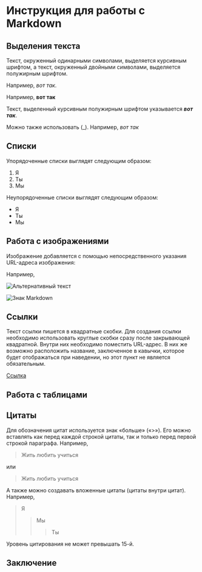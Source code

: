 # Инструкция для работы с Markdown

## Выделения текста

Текст, окруженный одинарными символами, выделяется курсивным шрифтом, а текст, окруженный двойными символами, выделяется полужирным шрифтом.

Например, *вот так*.

Например, **вот так**

Текст, выделенный курсивным полужирным шрифтом указывается ***вот так***.

Можно также использовать (_). Например, _*вот так*_ 

## Списки

Упорядоченные списки выглядят следующим образом:

1.	Я
2.	Ты
3.	Мы

Неупорядоченные списки выглядят следующим образом:

* Я
* Ты
* Мы

## Работа с изображениями

Изображение добавляется с помощью непосредственного указания URL-адреса изображения:

Например,

![Альтернативный текст](/путь/к/изображению.jpg)

![Знак Markdown](Markdown.jpg)

## Ссылки

Текст ссылки пишется в квадратные скобки. Для создания ссылки необходимо использовать круглые скобки сразу после закрывающей квадратной. Внутри них необходимо поместить URL-адрес. В них же возможно расположить название, заключенное в кавычки, которое будет отображаться при наведении, но этот пункт не является обязательным.

  [Ссылка](http://example.com/ "Необязательная подсказка")

## Работа с таблицами

## Цитаты

Для обозначения цитат используется знак «больше» («>»). Его можно вставлять как перед каждой строкой цитаты, так и только перед первой строкой параграфа. Например, 
>Жить
>любить
>учиться

или

>Жить
любить
учиться 

А также можно создавать вложенные цитаты (цитаты внутри цитат). Например, 

>Я
>>Мы
>>>Ты

Уровень цитирования не может превышать 15-й.

## Заключение